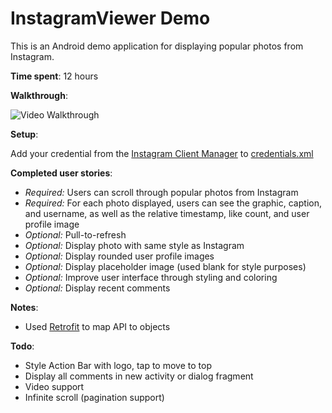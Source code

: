 # InstagramViewer Demo

This is an Android demo application for displaying popular photos from Instagram.

**Time spent**: 12 hours

**Walkthrough**:

![Video Walkthrough](http://i.imgur.com/ng7OjlO.gif)

**Setup**:

Add your credential from the [Instagram Client Manager](https://instagram.com/developer/clients/manage/) to [credentials.xml](app/src/main/res/values/credentials.xml)


**Completed user stories**:
 - *Required:* Users can scroll through popular photos from Instagram
 - *Required:* For each photo displayed, users can see the graphic, caption, and username, as well as the relative timestamp, like count, and user profile image
 - *Optional:* Pull-to-refresh
 - *Optional:* Display photo with same style as Instagram
 - *Optional:* Display rounded user profile images
 - *Optional:* Display placeholder image (used blank for style purposes)
 - *Optional:* Improve user interface through styling and coloring
 - *Optional:* Display recent comments

**Notes**:
 - Used [Retrofit](https://github.com/square/retrofit) to map API to objects

**Todo**:
 - Style Action Bar with logo, tap to move to top
 - Display all comments in new activity or dialog fragment
 - Video support
 - Infinite scroll (pagination support)
